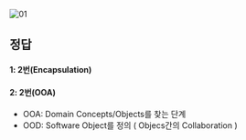 ![01](https://user-images.githubusercontent.com/69576676/133018731-9cf6563b-2c89-473e-96d5-1cfd7bb4c834.JPG)

정답
-----
#### 1: 2번(Encapsulation)
#### 2: 2번(OOA)
+ OOA: Domain Concepts/Objects를 찾는 단계
+ OOD: Software Object를 정의 ( Objecs간의 Collaboration )
